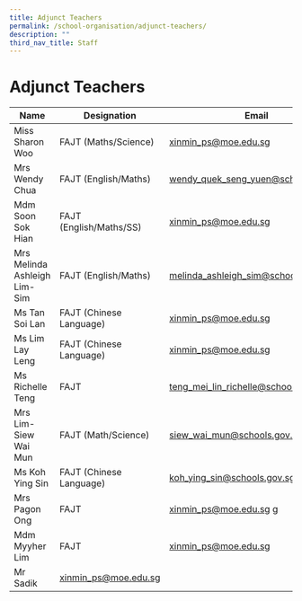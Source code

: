 ```yaml
---
title: Adjunct Teachers
permalink: /school-organisation/adjunct-teachers/
description: ""
third_nav_title: Staff
---
```

# **Adjunct Teachers**

| Name 	| Designation 	| Email 	|
|---	|---	|---	|
| Miss Sharon Woo 	| FAJT (Maths/Science) 	| [xinmin_ps@moe.edu.sg](xinmin_ps@moe.edu.sg)|
| Mrs Wendy Chua 	| FAJT (English/Maths) 	| [wendy_quek_seng_yuen@schools.gov.sg](mailto:wendy_quek_seng_yuen@schools.gov.sg) 	|
| Mdm Soon Sok Hian 	| FAJT (English/Maths/SS) 	| [xinmin_ps@moe.edu.sg](mailto:xinmin_ps@moe.edu.sg) 	|
| Mrs Melinda Ashleigh Lim-Sim 	| FAJT (English/Maths) 	| [melinda_ashleigh_sim@schools.gov.sg](mailto:melinda_ashleigh_sim@schools.gov.sg) 	|
| Ms Tan Soi Lan 	| FAJT (Chinese Language) 	| [xinmin_ps@moe.edu.sg](mailto:xinmin_ps@moe.edu.sg)	|
| Ms Lim Lay Leng 	| FAJT (Chinese Language) 	| [xinmin_ps@moe.edu.sg](mailto:xinmin_ps@moe.edu.sg) 	|
|Ms Richelle Teng| FAJT | [teng_mei_lin_richelle@schools.gov.sg](teng_mei_lin_richelle@schools.gov.sg)|
|Mrs Lim-Siew Wai Mun | FAJT (Math/Science) | [siew_wai_mun@schools.gov.sg](siew_wai_mun@schools.gov.sg)|
|Ms Koh Ying Sin| FAJT (Chinese Language) | [koh_ying_sin@schools.gov.sg](koh_ying_sin@schools.gov.sg)|
|Mrs Pagon Ong|FAJT |[xinmin_ps@moe.edu.sg](mailto:xinmin_ps@moe.edu.sg) g|
|Mdm Myyher Lim|FAJT|[xinmin_ps@moe.edu.sg](mailto:xinmin_ps@moe.edu.sg) |
|Mr Sadik|[xinmin_ps@moe.edu.sg](mailto:xinmin_ps@moe.edu.sg) |